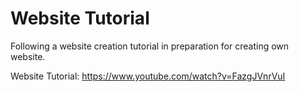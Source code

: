 # Website Tutorial 

Following a website creation tutorial in preparation for creating own website.

Website Tutorial: https://www.youtube.com/watch?v=FazgJVnrVuI

